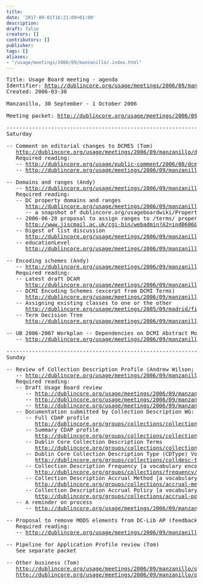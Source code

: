 ```yaml
---
title: 
date: '2017-09-01T16:21:09+01:00'
description: 
draft: false
creators: []
contributors: []
publisher: 
tags: []
aliases:
- "/usage/meetings/2006/09/manzanillo/.index.html"
---
```


<pre>
Title: Usage Board meeting - agenda
Identifier: <a href="http://dublincore.org/usage/meetings/2006/09/manzanillo/html/">http://dublincore.org/usage/meetings/2006/09/manzanillo/html/</a>
Created: 2006-03-30

Manzanillo, 30 September - 1 October 2006

Meeting packet: <a href="http://dublincore.org/usage/meetings/2006/09/manzanillo/ubmeeting-manzanillo.pdf">http://dublincore.org/usage/meetings/2006/09/manzanillo/ubmeeting-manzanillo.pdf</a>

----------------------------------------------------------------------
Saturday

-- Comment on editorial changes to DCMES (Tom)
   <a href="http://dublincore.org/usage/meetings/2006/09/manzanillo/dcmes-changes/html/">http://dublincore.org/usage/meetings/2006/09/manzanillo/dcmes-changes/html/</a>
   Required reading:
   -- <a href="http://dublincore.org/usage/public-comment/2006/08/dcmes-changes/">http://dublincore.org/usage/public-comment/2006/08/dcmes-changes/</a>
   -- <a href="http://dublincore.org/usage/meetings/2006/09/manzanillo/dcmes-changes/2006-09-21.dcmes-comments.html">http://dublincore.org/usage/meetings/2006/09/manzanillo/dcmes-changes/2006-09-21.dcmes-comments.html</a>

-- Domains and ranges (Andy)
   -- <a href="http://dublincore.org/usage/meetings/2006/09/manzanillo/domains-ranges/html/">http://dublincore.org/usage/meetings/2006/09/manzanillo/domains-ranges/html/</a>
   Required reading:
   -- DC property domains and ranges
      <a href="http://dublincore.org/usage/meetings/2006/09/manzanillo/domains-ranges/2006-09-19.PropertyDomainsAndRanges.pdf">http://dublincore.org/usage/meetings/2006/09/manzanillo/domains-ranges/2006-09-19.PropertyDomainsAndRanges.pdf</a>
      -- a snapshot of dublincore.org/usageboardwiki/PropertyDomainsAndRanges
   -- 2006-06-28 proposal to assign ranges to /terms/ properties, but not /1.1/ properties
      <a href="http://www.jiscmail.ac.uk/cgi-bin/webadmin?A2=ind0606&amp;L=dc-architecture&amp;P=5526">http://www.jiscmail.ac.uk/cgi-bin/webadmin?A2=ind0606&amp;L=dc-architecture&amp;P=5526</a>
   -- Digest of list discussion
      <a href="http://dublincore.org/usage/meetings/2006/09/manzanillo/domains-ranges/2006-06-30.ranges-discussion-digest.txt">http://dublincore.org/usage/meetings/2006/09/manzanillo/domains-ranges/2006-06-30.ranges-discussion-digest.txt</a>
   -- educationLevel
      <a href="http://dublincore.org/usage/meetings/2006/09/manzanillo/domains-ranges/2006-04-30.educationLevel.txt">http://dublincore.org/usage/meetings/2006/09/manzanillo/domains-ranges/2006-04-30.educationLevel.txt</a>

-- Encoding schemes (Andy)
   -- <a href="http://dublincore.org/usage/meetings/2006/09/manzanillo/encoding-schemes/html/">http://dublincore.org/usage/meetings/2006/09/manzanillo/encoding-schemes/html/</a>
   Required reading:
   -- Latest draft DCAM
      <a href="http://dublincore.org/usage/meetings/2006/09/manzanillo/encoding-schemes/2006-09-19.AMDraftUpdate.pdf">http://dublincore.org/usage/meetings/2006/09/manzanillo/encoding-schemes/2006-09-19.AMDraftUpdate.pdf</a>
   -- DCMI Encoding Schemes (excerpt from DCMI Terms)
      <a href="http://dublincore.org/usage/meetings/2006/09/manzanillo/encoding-schemes/dcmi-terms-encoding-schemes.pdf">http://dublincore.org/usage/meetings/2006/09/manzanillo/encoding-schemes/dcmi-terms-encoding-schemes.pdf</a>
   -- Assigning existing classes to one or the other
      <a href="http://dublincore.org/usage/meetings/2005/09/madrid/files/2005-05-12.encoding-scheme-types.txt">http://dublincore.org/usage/meetings/2005/09/madrid/files/2005-05-12.encoding-scheme-types.txt</a>
   -- Term Decision Tree
      <a href="http://dublincore.org/usage/meetings/2006/09/manzanillo/encoding-schemes/2006-09-19.TermDecisionTree.pdf">http://dublincore.org/usage/meetings/2006/09/manzanillo/encoding-schemes/2006-09-19.TermDecisionTree.pdf</a>

-- UB 2006-2007 Workplan -- Dependencies on DCMI Abstract Model (Tom)
   -- <a href="http://dublincore.org/usage/meetings/2006/09/manzanillo/workplan/html/">http://dublincore.org/usage/meetings/2006/09/manzanillo/workplan/html/</a>

----------------------------------------------------------------------
Sunday

-- Review of Collection Description Profile (Andrew Wilson; guest: Pete Johnston)
   -- <a href="http://dublincore.org/usage/meetings/2006/09/manzanillo/profile-cdap/html/">http://dublincore.org/usage/meetings/2006/09/manzanillo/profile-cdap/html/</a>
   Required reading:
   -- Draft Usage Board review
      -- <a href="http://dublincore.org/usage/meetings/2006/09/manzanillo/profile-cdap/CDAP_review.pdf">http://dublincore.org/usage/meetings/2006/09/manzanillo/profile-cdap/CDAP_review.pdf</a>
      -- <a href="http://dublincore.org/usage/meetings/2006/09/manzanillo/profile-cdap/WP3_AP_Documentation_1.pdf">http://dublincore.org/usage/meetings/2006/09/manzanillo/profile-cdap/WP3_AP_Documentation_1.pdf</a>
      -- <a href="http://dublincore.org/usage/meetings/2006/09/manzanillo/profile-cdap/WP5_AP_Terms.pdf">http://dublincore.org/usage/meetings/2006/09/manzanillo/profile-cdap/WP5_AP_Terms.pdf</a>
   -- Documentation submitted by Collection Description WG:
      -- Full CDAP profile
         <a href="http://dublincore.org/groups/collections/collection-application-profile/2006-08-24/">http://dublincore.org/groups/collections/collection-application-profile/2006-08-24/</a>
      -- Summary CDAP profile
         <a href="http://dublincore.org/groups/collections/collection-ap-summary/2006-08-24/">http://dublincore.org/groups/collections/collection-ap-summary/2006-08-24/</a>
      -- Dublin Core Collection Description Terms
         <a href="http://dublincore.org/groups/collections/collection-terms/2006-08-24/">http://dublincore.org/groups/collections/collection-terms/2006-08-24/</a>
      -- Dublin Core Collection Description Type (CDType) Vocabulary 
         <a href="http://dublincore.org/groups/collections/colldesc-type/2006-08-24/">http://dublincore.org/groups/collections/colldesc-type/2006-08-24/</a>
      -- Collection Description Frequency [a vocabulary encoding scheme]
         <a href="http://dublincore.org/groups/collections/frequency/2006-08-24/">http://dublincore.org/groups/collections/frequency/2006-08-24/</a>
      -- Collection Description Accrual Method [a vocabulary encoding scheme]
         <a href="http://dublincore.org/groups/collections/accrual-method/2006-08-24/">http://dublincore.org/groups/collections/accrual-method/2006-08-24/</a>
      -- Collection Description Accrual Policy [a vocabulary encoding scheme]
         <a href="http://dublincore.org/groups/collections/accrual-policy/2006-08-24/">http://dublincore.org/groups/collections/accrual-policy/2006-08-24/</a>
   -- A reminder on process
      -- <a href="http://dublincore.org/usage/meetings/2006/09/manzanillo/profile-cdap/2006-02-13.process.txt">http://dublincore.org/usage/meetings/2006/09/manzanillo/profile-cdap/2006-02-13.process.txt</a>

-- Proposal to remove MODS elements from DC-Lib AP (feedback to Robina for DC-Lib meeting)
   Required reading:
   -- <a href="http://dublincore.org/usage/meetings/2006/09/manzanillo/profiles-dclib/MODS-terms-in-DC-Lib-Proposal.pdf">http://dublincore.org/usage/meetings/2006/09/manzanillo/profiles-dclib/MODS-terms-in-DC-Lib-Proposal.pdf</a>

-- Pipeline for Application Profile review (Tom)
   See separate packet

-- Other business (Tom)
   <a href="http://dublincore.org/usage/meetings/2006/09/manzanillo/other/html/">http://dublincore.org/usage/meetings/2006/09/manzanillo/other/html/</a>
   <a href="http://dublincore.org/usage/meetings/2006/09/manzanillo/other/2006-09-21.TermChanges.pdf">http://dublincore.org/usage/meetings/2006/09/manzanillo/other/2006-09-21.TermChanges.pdf</a>

</pre>
